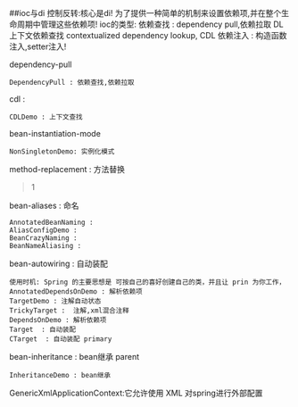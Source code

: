 ##ioc与di
 控制反转:核心是di!  为了提供一种简单的机制来设置依赖项,并在整个生命周期中管理这些依赖项!
 ioc的类型:
    依赖查找 :
        dependency pull,依赖拉取 DL
        上下文依赖查找 contextualized dependency lookup, CDL
    依赖注入 : 
        构造函数注入,setter注入!

dependency-pull 

    DependencyPull : 依赖查找,依赖拉取

cdl :

    CDLDemo : 上下文查找

bean-instantiation-mode

    NonSingletonDemo: 实例化模式

method-replacement : 方法替换
>1  
 

    

bean-aliases : 命名

    AnnotatedBeanNaming : 
    AliasConfigDemo : 
    BeanCrazyNaming :
    BeanNameAliasing : 
    
bean-autowiring : 自动装配

    使用时机: Spring 的主要思想是 可按自己的喜好创建自己的类，并且让 prin 为你工作，
    AnnotatedDependsOnDemo : 解析依赖项
    TargetDemo : 注解自动状态
    TrickyTarget :  注解,xml混合注释
    DependsOnDemo : 解析依赖项
    Target  : 自动装配
    CTarget  : 自动装配 primary
    
bean-inheritance : bean继承  parent
    
    InheritanceDemo : bean继承
    

GenericXmlApplicationContext:它允许使用 XML 对spring进行外部配置
    
    